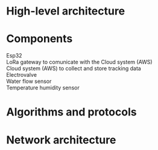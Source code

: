 # High-level architecture 


# Components
Esp32 <br/>
LoRa gateway to comunicate with the Cloud system (AWS) <br/>
Cloud system (AWS) to collect and store tracking data <br/>
Electrovalve <br/>
Water flow sensor <br/>
Temperature humidity sensor <br/>

# Algorithms and protocols 


# Network architecture 



